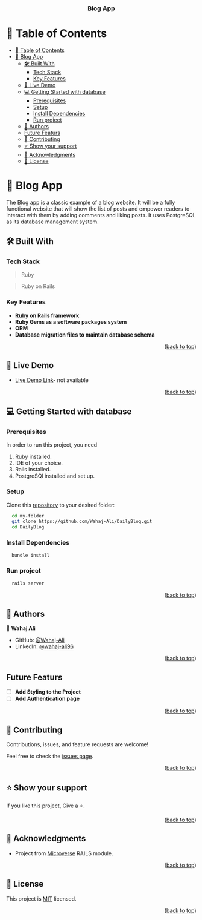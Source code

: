 <a name="readme-top"></a>
<div align="center">

  <h3><b>Blog App</b></h3>
</div>

# 📗 Table of Contents

- [📗 Table of Contents](#-table-of-contents)
- [📖 Blog App ](#-blog-app-)
  - [🛠 Built With ](#-built-with-)
    - [Tech Stack ](#tech-stack-)
    - [Key Features ](#key-features-)
  - [🚀 Live Demo ](#-live-demo-)
  - [💻 Getting Started with database ](#-getting-started-with-database-)
    - [Prerequisites](#prerequisites)
    - [Setup](#setup)
    - [Install Dependencies](#install-dependencies)
    - [Run project](#run-project)
  - [👥 Authors ](#-authors-)
  - [Future Featurs ](#future-featurs-)
  - [🤝 Contributing ](#-contributing-)
  - [⭐️ Show your support ](#️-show-your-support-)
  - [🙏 Acknowledgments ](#-acknowledgments-)
  - [📝 License ](#-license-)

# 📖 Blog App <a name="about-project"></a>

The Blog app is a classic example of a blog website. It will be a fully functional website that will show the list of posts and empower readers to interact with them by adding comments and liking posts. It uses PostgreSQL as its database management system.

## 🛠 Built With <a name="built-with"></a>


### Tech Stack <a name="tech-stack"></a>

>Ruby

>Ruby on Rails

### Key Features <a name="key-features"></a>
- **Ruby on Rails framework**
- **Ruby Gems as a software packages system**
- **ORM**
- **Database migration files to maintain database schema**

<p align="right">(<a href="#readme-top">back to top</a>)</p>

## 🚀 Live Demo <a name="live-demo"></a>

- [Live Demo Link](#)- not available


<p align="right">(<a href="#readme-top">back to top</a>)</p>

## 💻 Getting Started with database <a name="getting-started"></a>

### Prerequisites

In order to run this project, you need

1. Ruby installed.
2. IDE of your choice.
3. Rails installed.
4. PostgreSQl installed and set up.

### Setup

Clone this [repository](https://github.com/Wahaj-Ali/DailyBlog) to your desired folder:

```sh
  cd my-folder
  git clone https://github.com/Wahaj-Ali/DailyBlog.git 
  cd DailyBlog
```

### Install Dependencies

```sh
  bundle install
```

### Run project

```sh
  rails server
```


<p align="right">(<a href="#readme-top">back to top</a>)</p>

## 👥 Authors <a name="authors"></a>
👤 **Wahaj Ali**
- GitHub: [@Wahaj-Ali](https://github.com/Wahaj-Ali)
- LinkedIn: [@wahaj-ali96](https://www.linkedin.com/in/wahaj-ali96/)

<p align="right">(<a href="#readme-top">back to top</a>)</p>

## Future Featurs <a name='future-features'></a>

- [ ] **Add Styling to the Project**
- [ ] **Add Authentication page**

<p align="right">(<a href="#readme-top">back to top</a>)</p>

## 🤝 Contributing <a name="contributing"></a>

Contributions, issues, and feature requests are welcome!

Feel free to check the [issues page](https://github.com/Wahaj-Ali/DailyBlog/issues).

<p align="right">(<a href="#readme-top">back to top</a>)</p>

## ⭐️ Show your support <a name="support"></a>

If you like this project, Give a ⭐️.

<p align="right">(<a href="#readme-top">back to top</a>)</p>

## 🙏 Acknowledgments <a name="acknowledgements"></a>

- Project from [Microverse](https://www.microverse.org/?grsf=i6yi2m) RAILS module.

<p align="right">(<a href="#readme-top">back to top</a>)</p>

## 📝 License <a name="license"></a>

This project is [MIT](https://github.com/Wahaj-Ali/DailyBlog/blob/main/LICENSE) licensed.
<p align="right">(<a href="#readme-top">back to top</a>)</p>